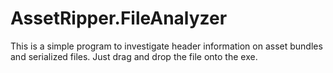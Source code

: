 ﻿# AssetRipper.FileAnalyzer

This is a simple program to investigate header information on asset bundles and serialized files. Just drag and drop the file onto the exe.